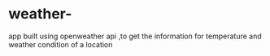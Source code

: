 # weather-
app built using openweather api ,to get the information for temperature and weather condition of a location
